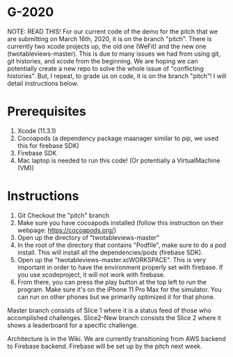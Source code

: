 # G-2020

NOTE: READ THIS!
For our current code of the demo for the pitch that we are submitting on March 16th, 2020, it is on the branch "pitch". There is currently two xcode projects up, the old one (WeFit) and the new one (twotableviews-master). This is due to many issues we had from using git, git histories, and xcode from the beginning. We are hoping we can potentially create a new repo to solve the whole issue of "conflicting histories". But, I repeat, to grade us on code, it is on the branch "pitch"! I will detail instructions below.

# Prerequisites
1. Xcode (11.3.1)
2. Cocoapods (a dependency package maanager similar to pip, we used this for firebase SDK)
3. Firebase SDK
4. Mac laptop is needed to run this code! (Or potentially a VirtualMachine (VM))

# Instructions
1. Git Checkout the "pitch" branch
2. Make sure you have cocoapods installed (follow this instruction on their webpage: https://cocoapods.org/)
3. Open up the directory of "twotableviews-master"
3. In the root of the directory that contains "Podfile", make sure to do a pod install. This will install all the dependencies/pods (firebase SDK).
4. Open up the "twotableviews-master.xcWORKSPACE". This is very important in order to have the environment properly set with firebase. If you use xcodeproject, it will not work with firebase.
5. From there, you can press the play button at the top left to run the program. Make sure it's on the iPhone 11 Pro Max for the simulator. You can run on other phones but we primarily optimized it for that phone.

Master branch consists of Slice 1 where it is a status feed of those who accomplished challenges. Slice2-New branch consists the Slice 2 where it shows a leaderboard for a specific challenge.

Architecture is in the Wiki. We are currently transitioning from AWS backend to Firebase backend. Firebase will be set up by the pitch next week.


